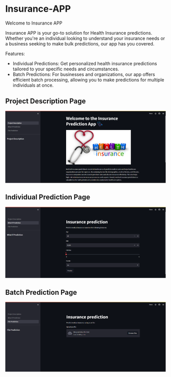 # Insurance-APP

Welcome to Insurance APP

Insurance APP is your go-to solution for Health Insurance predictions. Whether you're an individual looking to understand your insurance needs or a business seeking to make bulk predictions, our app has you covered.

Features:

- Individual Predictions: Get personalized health insurance predictions tailored to your specific needs and circumstances.
- Batch Predictions: For businesses and organizations, our app offers efficient batch processing, allowing you to make predictions for multiple individuals at once.

## Project Description Page

<img width="876" alt="project Description" src="./img/pd.png">

## Individual Prediction Page

<img width="876" alt="Individual Prediction" src="./img/pm.png">

## Batch Prediction Page

<img width="876" alt="Batch Prediction" src="./img/pl.png">